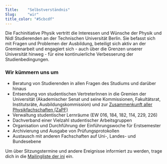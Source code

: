 ```yaml
---
Title:	  "Selbstverständnis"
Slug:	  "wir"
title_color: "#5cbcdf"
---
```


Die Fachinitiative Physik vertritt die Interessen und Wünsche der Physik und NidI Studierenden an der Technischen Universität Berlin. Sie befasst sich mit Fragen und Problemen der Ausbildung, beteiligt sich aktiv an der Gremienarbeit und engagiert sich - auch über die Grenzen unserer Universität hinweg - für eine kontinuierliche Verbesserung der Studienbedingungen.

### Wir kümmern uns um

* Beratung von Studierenden in allen Fragen des Studiums und darüber hinaus
* Entsendung von studentischen VertreterInnen in die Gremien der Universität (Akademischer Senat und seine Kommissionen, Fakultätsrat, Institutsräte, Ausbildungskommission) und zur [Zusammenkunft aller Physikfachschaften (ZaPF)](http://zapfev.de "Seite des ZaPF e.V.")
* Verwaltung studentischer Lernräume (EW 016, 184, 182, 114, 229, 226)
* Dachverband einer Vielzahl studentischer Arbeitsgruppen
* Organisation und Durchführung der Einführungswoche für Erstsemester
* Archivierung und Ausgabe von Prüfungsprotokollen
* Austausch mit anderen Fachschaften auf Uni-, Landes- und Bundesebene

Um über Sitzungstermine und andere Ereignisse informiert zu werden, trage dich in die [Mailingliste der ini](http://lists.physik.tu-berlin.de/mailman/listinfo/diefreundlicheini) ein.
